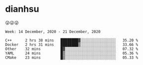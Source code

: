 
# dianhsu

:stuck_out_tongue_winking_eye::stuck_out_tongue_winking_eye::stuck_out_tongue_winking_eye:

<!--START_SECTION:waka-->
```text
Week: 14 December, 2020 - 21 December, 2020

C++      2 hrs 38 mins   ████████▓░░░░░░░░░░░░░░░░   35.20 % 
Docker   2 hrs 31 mins   ████████▒░░░░░░░░░░░░░░░░   33.66 % 
Other    32 mins         █▓░░░░░░░░░░░░░░░░░░░░░░░   07.32 % 
YAML     24 mins         █▒░░░░░░░░░░░░░░░░░░░░░░░   05.36 % 
CMake    23 mins         █▒░░░░░░░░░░░░░░░░░░░░░░░   05.33 % 
```
<!--END_SECTION:waka-->

